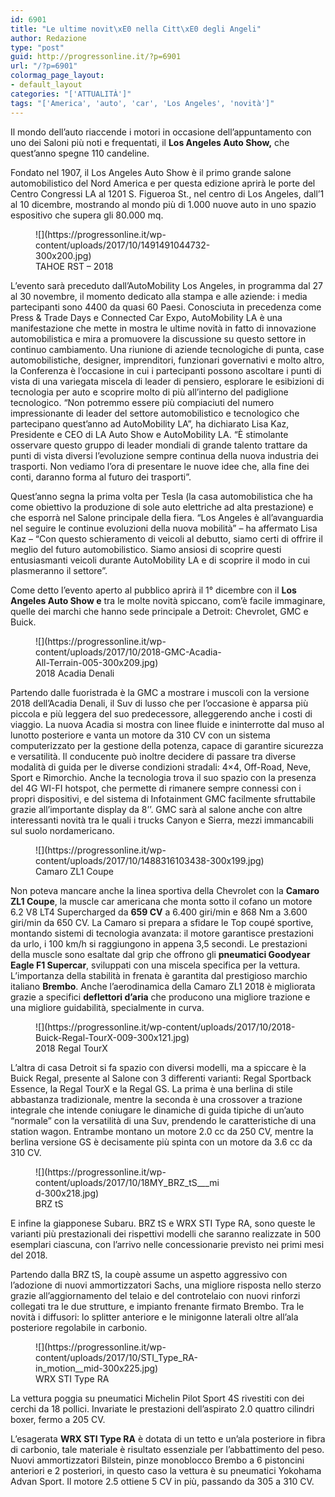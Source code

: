 ```yaml
---
id: 6901
title: "Le ultime novit\xE0 nella Citt\xE0 degli Angeli"
author: Redazione
type: "post"
guid: http://progressonline.it/?p=6901
url: "/?p=6901"
colormag_page_layout:
- default_layout
categories: "['ATTUALITÀ']"
tags: "['America', 'auto', 'car', 'Los Angeles', 'novità']"
---
```


Il mondo dell’auto riaccende i motori in occasione dell’appuntamento con uno dei Saloni più noti e frequentati, il **Los Angeles Auto Show,** che quest’anno spegne 110 candeline.

Fondato nel 1907, il Los Angeles Auto Show è il primo grande salone automobilistico del Nord America e per questa edizione aprirà le porte del Centro Congressi LA al 1201 S. Figueroa St., nel centro di Los Angeles, dall’1 al 10 dicembre, mostrando al mondo più di 1.000 nuove auto in uno spazio espositivo che supera gli 80.000 mq.

<figure aria-describedby="caption-attachment-6929" class="wp-caption alignright" id="attachment_6929" style="width: 321px">![](https://progressonline.it/wp-content/uploads/2017/10/1491491044732-300x200.jpg)<figcaption class="wp-caption-text" id="caption-attachment-6929">TAHOE RST – 2018</figcaption></figure>

L’evento sarà preceduto dall’AutoMobility Los Angeles, in programma dal 27 al 30 novembre, il momento dedicato alla stampa e alle aziende: i media partecipanti sono 4400 da quasi 60 Paesi. Conosciuta in precedenza come Press &amp; Trade Days e Connected Car Expo, AutoMobility LA è una manifestazione che mette in mostra le ultime novità in fatto di innovazione automobilistica e mira a promuovere la discussione su questo settore in continuo cambiamento. Una riunione di aziende tecnologiche di punta, case automobilistiche, designer, imprenditori, funzionari governativi e molto altro, la Conferenza è l’occasione in cui i partecipanti possono ascoltare i punti di vista di una variegata miscela di leader di pensiero, esplorare le esibizioni di tecnologia per auto e scoprire molto di più all’interno del padiglione tecnologico. “Non potremmo essere più compiaciuti del numero impressionante di leader del settore automobilistico e tecnologico che partecipano quest’anno ad AutoMobility LA”, ha dichiarato Lisa Kaz, Presidente e CEO di LA Auto Show e AutoMobility LA. “È stimolante osservare questo gruppo di leader mondiali di grande talento trattare da punti di vista diversi l’evoluzione sempre continua della nuova industria dei trasporti. Non vediamo l’ora di presentare le nuove idee che, alla fine dei conti, daranno forma al futuro dei trasporti”.

Quest’anno segna la prima volta per Tesla (la casa automobilistica che ha come obiettivo la produzione di sole auto elettriche ad alta prestazione) e che esporrà nel Salone principale della fiera. “Los Angeles è all’avanguardia nel seguire le continue evoluzioni della nuova mobilità” – ha affermato Lisa Kaz – “Con questo schieramento di veicoli al debutto, siamo certi di offrire il meglio del futuro automobilistico. Siamo ansiosi di scoprire questi entusiasmanti veicoli durante AutoMobility LA e di scoprire il modo in cui plasmeranno il settore”.

Come detto l’evento aperto al pubblico aprirà il 1° dicembre con il **Los Angeles Auto Show e** tra le molte novità spiccano, com’è facile immaginare, quelle dei marchi che hanno sede principale a Detroit: Chevrolet, GMC e Buick.

<figure aria-describedby="caption-attachment-6916" class="wp-caption alignleft" id="attachment_6916" style="width: 300px">![](https://progressonline.it/wp-content/uploads/2017/10/2018-GMC-Acadia-All-Terrain-005-300x209.jpg)<figcaption class="wp-caption-text" id="caption-attachment-6916">2018 Acadia Denali</figcaption></figure>

Partendo dalle fuoristrada è la GMC a mostrare i muscoli con la versione 2018 dell’Acadia Denali, il Suv di lusso che per l’occasione è apparsa più piccola e più leggera del suo predecessore, alleggerendo anche i costi di viaggio. La nuova Acadia si mostra con linee fluide e ininterrotte dal muso al lunotto posteriore e vanta un motore da 310 CV con un sistema computerizzato per la gestione della potenza, capace di garantire sicurezza e versatilità. Il conducente può inoltre decidere di passare tra diverse modalità di guida per le diverse condizioni stradali: 4×4, Off-Road, Neve, Sport e Rimorchio. Anche la tecnologia trova il suo spazio con la presenza del 4G WI-FI hotspot, che permette di rimanere sempre connessi con i propri dispositivi, e del sistema di Infotainment GMC facilmente sfruttabile grazie all’importante display da 8’’. GMC sarà al salone anche con altre interessanti novità tra le quali i trucks Canyon e Sierra, mezzi immancabili sul suolo nordamericano.

<figure aria-describedby="caption-attachment-6905" class="wp-caption alignright" id="attachment_6905" style="width: 410px">![](https://progressonline.it/wp-content/uploads/2017/10/1488316103438-300x199.jpg)<figcaption class="wp-caption-text" id="caption-attachment-6905">Camaro ZL1 Coupe</figcaption></figure>

Non poteva mancare anche la linea sportiva della Chevrolet con la **Camaro ZL1 Coupe**, la muscle car americana che monta sotto il cofano un motore 6.2 V8 LT4 Supercharged da **659 CV** a 6.400 giri/min e 868 Nm a 3.600 giri/min da 650 CV. La Camaro si prepara a sfidare le Top coupé sportive, montando sistemi di tecnologia avanzata: il motore garantisce prestazioni da urlo, i 100 km/h si raggiungono in appena 3,5 secondi. Le prestazioni della muscle sono esaltate dal grip che offrono gli **pneumatici Goodyear Eagle F1 Supercar**, sviluppati con una miscela specifica per la vettura. L’importanza della stabilità in frenata è garantita dal prestigioso marchio italiano **Brembo**. Anche l’aerodinamica della Camaro ZL1 2018 è migliorata grazie a specifici **deflettori d’aria** che producono una migliore trazione e una migliore guidabilità, specialmente in curva.

<figure aria-describedby="caption-attachment-6915" class="wp-caption alignleft" id="attachment_6915" style="width: 446px">![](https://progressonline.it/wp-content/uploads/2017/10/2018-Buick-Regal-TourX-009-300x121.jpg)<figcaption class="wp-caption-text" id="caption-attachment-6915">2018 Regal TourX</figcaption></figure>

L’altra di casa Detroit si fa spazio con diversi modelli, ma a spiccare è la Buick Regal, presente al Salone con 3 differenti varianti: Regal Sportback Essence, la Regal TourX e la Regal GS. La prima è una berlina di stile abbastanza tradizionale, mentre la seconda è una crossover a trazione integrale che intende coniugare le dinamiche di guida tipiche di un’auto “normale” con la versatilità di una Suv, prendendo le caratteristiche di una station wagon. Entrambe montano un motore 2.0 cc da 250 CV, mentre la berlina versione GS è decisamente più spinta con un motore da 3.6 cc da 310 CV.

<figure aria-describedby="caption-attachment-6906" class="wp-caption alignright" id="attachment_6906" style="width: 300px">![](https://progressonline.it/wp-content/uploads/2017/10/18MY_BRZ_tS___mid-300x218.jpg)<figcaption class="wp-caption-text" id="caption-attachment-6906">BRZ tS</figcaption></figure>

E infine la giapponese Subaru. BRZ tS e WRX STI Type RA, sono queste le varianti più prestazionali dei rispettivi modelli che saranno realizzate in 500 esemplari ciascuna, con l’arrivo nelle concessionarie previsto nei primi mesi del 2018.

Partendo dalla BRZ tS, la coupè assume un aspetto aggressivo con l’adozione di nuovi ammortizzatori Sachs, una migliore risposta nello sterzo grazie all’aggiornamento del telaio e del controtelaio con nuovi rinforzi collegati tra le due strutture, e impianto frenante firmato Brembo. Tra le novità i diffusori: lo splitter anteriore e le minigonne laterali oltre all’ala posteriore regolabile in carbonio.

<figure aria-describedby="caption-attachment-6908" class="wp-caption alignleft" id="attachment_6908" style="width: 300px">![](https://progressonline.it/wp-content/uploads/2017/10/STI_Type_RA-in_motion__mid-300x225.jpg)<figcaption class="wp-caption-text" id="caption-attachment-6908">WRX STI Type RA</figcaption></figure>

La vettura poggia su pneumatici Michelin Pilot Sport 4S rivestiti con dei cerchi da 18 pollici. Invariate le prestazioni dell’aspirato 2.0 quattro cilindri boxer, fermo a 205 CV.

L’esagerata **WRX STI Type RA** è dotata di un tetto e un’ala posteriore in fibra di carbonio, tale materiale è risultato essenziale per l’abbattimento del peso. Nuovi ammortizzatori Bilstein, pinze monoblocco Brembo a 6 pistoncini anteriori e 2 posteriori, in questo caso la vettura è su pneumatici Yokohama Advan Sport. Il motore 2.5 ottiene 5 CV in più, passando da 305 a 310 CV.